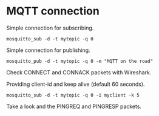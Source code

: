 # MQTT connection

Simple connection for subscribing.

```
mosquitto_sub -d -t mytopic -q 0
```

Simple connection for publishing.

```
mosquitto_pub -d -t mytopic -q 0 -m "MQTT on the road"
```

Check CONNECT and CONNACK packets with Wireshark.

Providing client-id and keep alive (default 60 seconds).

```
mosquitto_sub -d -t mytopic -q 0 -i myclient -k 5
```

Take a look and the PINGREQ and PINGRESP packets.